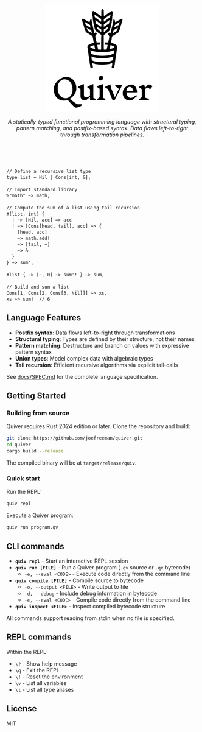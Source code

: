 <div align="center">
    <img src="logo.svg" alt="Quiver" width="300" />
    <p><em>A statically-typed functional programming language with structural typing, pattern matching, and postfix-based syntax. Data flows left-to-right through transformation pipelines.</em></p>
    <br />
    <br />
    <br />
</div>


```quiver
// Define a recursive list type
type list = Nil | Cons[int, &];

// Import standard library
%"math" ~> math,

// Compute the sum of a list using tail recursion
#[list, int] {
  | ~> [Nil, acc] => acc
  | ~> [Cons[head, tail], acc] => {
    [head, acc]
    ~> math.add!
    ~> [tail, ~]
    ~> &
  }
} ~> sum',

#list { ~> [~, 0] ~> sum'! } ~> sum,

// Build and sum a list
Cons[1, Cons[2, Cons[3, Nil]]] ~> xs,
xs ~> sum!  // 6
```

## Language Features

- **Postfix syntax**: Data flows left-to-right through transformations
- **Structural typing**: Types are defined by their structure, not their names
- **Pattern matching**: Destructure and branch on values with expressive pattern syntax
- **Union types**: Model complex data with algebraic types
- **Tail recursion**: Efficient recursive algorithms via explicit tail-calls

See [docs/SPEC.md](docs/SPEC.md) for the complete language specification.

## Getting Started

### Building from source

Quiver requires Rust 2024 edition or later. Clone the repository and build:

```bash
git clone https://github.com/joefreeman/quiver.git
cd quiver
cargo build --release
```

The compiled binary will be at `target/release/quiv`.

### Quick start

Run the REPL:

```bash
quiv repl
```

Execute a Quiver program:

```bash
quiv run program.qv
```

## CLI commands

- **`quiv repl`** - Start an interactive REPL session
- **`quiv run [FILE]`** - Run a Quiver program (`.qv` source or `.qx` bytecode)
  - `-e, --eval <CODE>` - Execute code directly from the command line
- **`quiv compile [FILE]`** - Compile source to bytecode
  - `-o, --output <FILE>` - Write output to file
  - `-d, --debug` - Include debug information in bytecode
  - `-e, --eval <CODE>` - Compile code directly from the command line
- **`quiv inspect <FILE>`** - Inspect compiled bytecode structure

All commands support reading from stdin when no file is specified.

## REPL commands

Within the REPL:

- `\?` - Show help message
- `\q` - Exit the REPL
- `\!` - Reset the environment
- `\v` - List all variables
- `\t` - List all type aliases

## License

MIT
